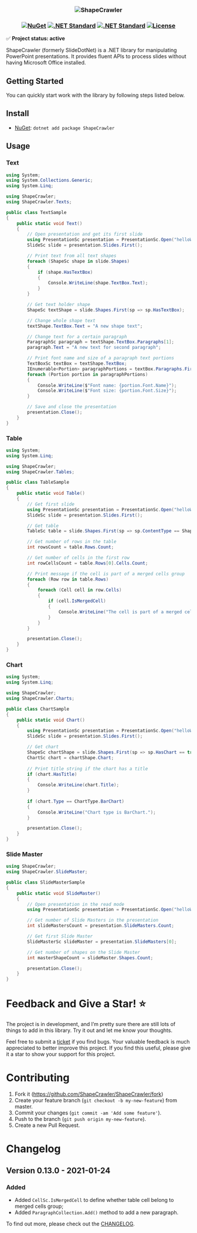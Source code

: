 <h3 align="center">

![ShapeCrawler](/resources/readme.png)

</h3>

<h3 align="center">

[![NuGet](https://img.shields.io/nuget/v/ShapeCrawler?color=blue)](https://www.nuget.org/packages/ShapeCrawler) [![.NET Standard](https://img.shields.io/badge/.NET%20Core-2.0-blue)](#) [![.NET Standard](https://img.shields.io/badge/.NET%20Standard-%3E%3D%202.0-blue.svg)](#) [![License](https://img.shields.io/badge/license-MIT-blue.svg)](LICENSE) 

</h3>

✅ **Project status: active**

ShapeCrawler (formerly SlideDotNet) is a .NET library for manipulating PowerPoint presentations. It provides fluent APIs to process slides without having Microsoft Office installed.

## Getting Started
You can quickly start work with the library by following steps listed below.
## Install

- [NuGet](https://nuget.org/packages/ShapeCrawler): `dotnet add package ShapeCrawler`

## Usage

### Text
```C#
using System;
using System.Collections.Generic;
using System.Linq;

using ShapeCrawler;
using ShapeCrawler.Texts;

public class TextSample
{
    public static void Text()
    {
        // Open presentation and get its first slide
        using PresentationSc presentation = PresentationSc.Open("helloWorld.pptx", isEditable: true);
        SlideSc slide = presentation.Slides.First();

        // Print text from all text shapes
        foreach (ShapeSc shape in slide.Shapes)
        {
            if (shape.HasTextBox)
            {
                Console.WriteLine(shape.TextBox.Text);
            }
        }

        // Get text holder shape
        ShapeSc textShape = slide.Shapes.First(sp => sp.HasTextBox);

        // Change whole shape text
        textShape.TextBox.Text = "A new shape text";

        // Change text for a certain paragraph
        ParagraphSc paragraph = textShape.TextBox.Paragraphs[1];
        paragraph.Text = "A new text for second paragraph";

        // Print font name and size of a paragraph text portions
        TextBoxSc textBox = textShape.TextBox;
        IEnumerable<Portion> paragraphPortions = textBox.Paragraphs.First().Portions;
        foreach (Portion portion in paragraphPortions)
        {
            Console.WriteLine($"Font name: {portion.Font.Name}");
            Console.WriteLine($"Font size: {portion.Font.Size}");
        }

        // Save and close the presentation
        presentation.Close();
    }
}
```

### Table
```C#
using System;
using System.Linq;

using ShapeCrawler;
using ShapeCrawler.Tables;

public class TableSample
{
    public static void Table()
    {
        // Get first slide
        using PresentationSc presentation = PresentationSc.Open("helloWorld.pptx", isEditable: false);
        SlideSc slide = presentation.Slides.First();

        // Get table
        TableSc table = slide.Shapes.First(sp => sp.ContentType == ShapeContentType.Table).Table;

        // Get number of rows in the table
        int rowsCount = table.Rows.Count;

        // Get number of cells in the first row
        int rowCellsCount = table.Rows[0].Cells.Count;

        // Print message if the cell is part of a merged cells group
        foreach (Row row in table.Rows)
        {
            foreach (Cell cell in row.Cells)
            {
                if (cell.IsMergedCell)
                {
                    Console.WriteLine("The cell is part of a merged cells group.");
                }
            }
        }

        presentation.Close();
    }
}
```

### Chart
```C#
using System;
using System.Linq;

using ShapeCrawler;
using ShapeCrawler.Charts;

public class ChartSample
{
    public static void Chart()
    {
        using PresentationSc presentation = PresentationSc.Open("helloWorld.pptx", isEditable: false);
        SlideSc slide = presentation.Slides.First();

        // Get chart
        ShapeSc chartShape = slide.Shapes.First(sp => sp.HasChart == true);
        ChartSc chart = chartShape.Chart;
        
        // Print title string if the chart has a title
        if (chart.HasTitle)
        {
            Console.WriteLine(chart.Title);
        }
        
        if (chart.Type == ChartType.BarChart)
        {
            Console.WriteLine("Chart type is BarChart.");
        }

        presentation.Close();
    }
}
```

### Slide Master
```C#
using ShapeCrawler;
using ShapeCrawler.SlideMaster;

public class SlideMasterSample
{
    public static void SlideMaster()
    {
        // Open presentation in the read mode
        using PresentationSc presentation = PresentationSc.Open("helloWorld.pptx", isEditable: false);

        // Get number of Slide Masters in the presentation
        int slideMastersCount = presentation.SlideMasters.Count;

        // Get first Slide Master
        SlideMasterSc slideMaster = presentation.SlideMasters[0];

        // Get number of shapes on the Slide Master
        int masterShapeCount = slideMaster.Shapes.Count;

        presentation.Close();
    }
}
```
# Feedback and Give a Star! :star:
The project is in development, and I’m pretty sure there are still lots of things to add in this library. Try it out and let me know your thoughts.

Feel free to submit a [ticket](https://github.com/ShapeCrawler/ShapeCrawler/issues) if you find bugs. Your valuable feedback is much appreciated to better improve this project. If you find this useful, please give it a star to show your support for this project. 

# Contributing
1. Fork it (https://github.com/ShapeCrawler/ShapeCrawler/fork)
2. Create your feature branch (`git checkout -b my-new-feature`) from master.
3. Commit your changes (`git commit -am 'Add some feature'`).
4. Push to the branch (`git push origin my-new-feature`).
5. Create a new Pull Request.

# Changelog
## Version 0.13.0 - 2021-01-24
### Added
- Added `CellSc.IsMergedCell` to define whether table cell belong to merged cells group;
- Added `ParagraphCollection.Add()` method to add a new paragraph.

To find out more, please check out the [CHANGELOG](https://github.com/ShapeCrawler/ShapeCrawler/blob/master/CHANGELOG.md).

